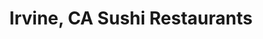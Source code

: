 ---
layout: city
title: Irvine, CA Sushi Restaurants
permalink: /california/irvine/
stateAbbr: CA
stateName: California
cityName: Irvine
---